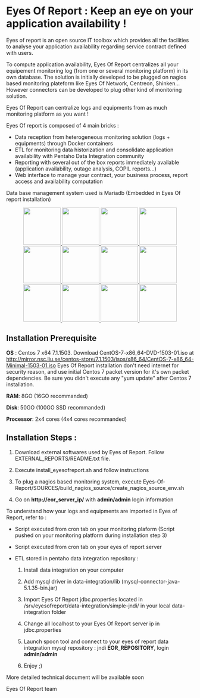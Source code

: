 # Eyes Of Report : Keep an eye on your application availability ! 

Eyes of report is an open source IT toolbox which provides all the facilities to analyse your application availability regarding service contract defined with users.

To compute application availability, Eyes Of Report centralizes all your equipement monitoring log (from one or several monitoring platform) in its own database. The solution is initially developed to be plugged on nagios based monitoring plateform like Eyes Of Network, Centreon, Shinken...
However connectors can be developed to plug other kind of monitoring solution.

Eyes Of Report can centralize logs and equipments from as much monitoring platform as you want !

Eyes Of report is composed of 4 main bricks :
* Data reception from heterogeneous monitoring solution (logs + equipments) through Docker containers
* ETL for monitoring data historization and consolidate application availability with Pentaho Data Integration community
* Reporting with several out of the box reports immediately available (application availability, outage analysis, COPIL reports...)
* Web interface to manage your contract, your business process, report access and availability computation

Data base management system used is Mariadb (Embedded in Eyes Of report installation)

<p align="center">
  <a href="https://raw.githubusercontent.com/eyesofreport/eyesofreport/master/SAMPLES/Reporting_2.PNG" target="_blank">
  <img src="https://github.com/benoitvillage/Eyes-Of-Report/blob/master/SAMPLES/Reporting_2.PNG" width="100" height="100"/>
  </a>
  <a href="https://raw.githubusercontent.com/benoitvillage/Eyes-Of-Report/master/SAMPLES/Threshold.PNG" target="_blank">
  <img src="https://github.com/benoitvillage/Eyes-Of-Report/blob/master/SAMPLES/Threshold.PNG" width="100" height="100"/>
  </a>
  <a href="https://raw.githubusercontent.com/benoitvillage/Eyes-Of-Report/master/SAMPLES/Time_Period.PNG" target="_blank">
  <img src="https://github.com/benoitvillage/Eyes-Of-Report/blob/master/SAMPLES/Time_Period.PNG" width="100" height="100"/>
  </a>
  <a href="https://raw.githubusercontent.com/benoitvillage/Eyes-Of-Report/master/SAMPLES/application_report.JPG" target="_blank">
  <img src="https://github.com/benoitvillage/Eyes-Of-Report/blob/master/SAMPLES/application_report.JPG" width="100" height="100"/>
  </a>
  <a href="https://raw.githubusercontent.com/benoitvillage/Eyes-Of-Report/master/SAMPLES/application_report_2.JPG" target="_blank">
  <img src="https://github.com/benoitvillage/Eyes-Of-Report/blob/master/SAMPLES/application_report_2.JPG" width="100" height="100"/>
  </a>
  <a href="https://raw.githubusercontent.com/benoitvillage/Eyes-Of-Report/master/SAMPLES/application_report_3.JPG" target="_blank">
  <img src="https://github.com/benoitvillage/Eyes-Of-Report/blob/master/SAMPLES/application_report_3.JPG" width="100" height="100"/>
  </a>
  <a href="https://raw.githubusercontent.com/benoitvillage/Eyes-Of-Report/master/SAMPLES/application_tree.png" target="_blank">
  <img src="https://github.com/benoitvillage/Eyes-Of-Report/blob/master/SAMPLES/application_tree.png" width="100" height="100"/>
  </a>
  <a href="https://raw.githubusercontent.com/benoitvillage/Eyes-Of-Report/master/SAMPLES/outage_analysis.JPG" target="_blank">
  <img src="https://github.com/benoitvillage/Eyes-Of-Report/blob/master/SAMPLES/outage_analysis.JPG" width="100" height="100"/>
  </a>
  <a href="https://raw.githubusercontent.com/benoitvillage/Eyes-Of-Report/master/SAMPLES/Outage_analysis_2.JPG" target="_blank">
  <img src="https://github.com/benoitvillage/Eyes-Of-Report/blob/master/SAMPLES/Outage_analysis_2.JPG" width="100" height="100"/>
  </a>
  <a href="https://raw.githubusercontent.com/benoitvillage/Eyes-Of-Report/master/SAMPLES/service_catalog.png" target="_blank">
  <img src="https://github.com/benoitvillage/Eyes-Of-Report/blob/master/SAMPLES/service_catalog.png" width="100" height="100"/>
  </a>
  <a href="https://raw.githubusercontent.com/benoitvillage/Eyes-Of-Report/master/SAMPLES/COPIL_Report.JPG" target="_blank">
  <img src="https://github.com/benoitvillage/Eyes-Of-Report/blob/master/SAMPLES/COPIL_Report.JPG" width="100" height="100"/>
  </a>
  <a href="https://raw.githubusercontent.com/benoitvillage/Eyes-Of-Report/master/SAMPLES/ETL_Detail_status_1.PNG" target="_blank">
  <img src="https://github.com/benoitvillage/Eyes-Of-Report/blob/master/SAMPLES/ETL_Detail_status_1.PNG" width="100" height="100"/>
  </a>
</p>

## Installation Prerequisite

**OS** : Centos 7 x64 7.1.1503. Download CentOS-7-x86_64-DVD-1503-01.iso at http://mirror.nsc.liu.se/centos-store/7.1.1503/isos/x86_64/CentOS-7-x86_64-Minimal-1503-01.iso
Eyes Of Report installation don't need internet for security reason, and use initial Centos 7 packet version for it's own packet dependencies. Be sure you didn't execute any "yum update" after Centos 7 installation.

**RAM**: 8GO (16GO recommanded)

**Disk**: 50GO (100GO SSD recommanded)

**Processor**: 2x4 cores (4x4 cores recommanded)

## Installation Steps :

1. Download external softwares used by Eyes of Report. Follow EXTERNAL_REPORTS/README.txt file.

1. Execute install_eyesofreport.sh and follow instructions

1. To plug a nagios based monitoring system, execute Eyes-Of-Report/SOURCES/build_nagios_source/create_nagios_source_env.sh

1. Go on **http://eor_server_ip/** with **admin/admin** login information

To understand how your logs and equipments are imported in Eyes of Report, refer to :
* Script executed from cron tab on your monitoring plaform (Script pushed on your monitoring platform during installation step 3)
* Script executed from cron tab on your eyes of report server
* ETL stored in pentaho data integration repository :

    1. Install data integration on your computer

    1. Add mysql driver in data-integration/lib (mysql-connector-java-5.1.35-bin.jar)

    1. Import Eyes Of Report jdbc.properties located in /srv/eyesofreport/data-integration/simple-jndi/ in your  local data-integration folder

    1. Change all localhost to your Eyes Of Report server ip in jdbc.properties

    1. Launch spoon tool and connect to your eyes of report data integration mysql repository : jndi **EOR_REPOSITORY**, login **admin/admin**

    1. Enjoy ;)
		
More detailed technical document will be available soon

Eyes Of Report team
